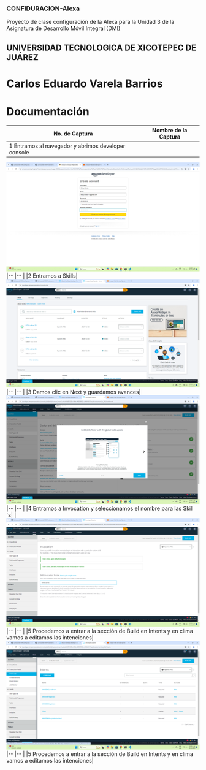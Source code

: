 ### CONFIDURACION-Alexa
Proyecto de clase configuración de la Alexa para la Unidad 3 de la Asignatura de Desarrollo Móvil Integral (DMI) 

## UNIVERSIDAD TECNOLOGICA DE XICOTEPEC DE JUÁREZ
# Carlos Eduardo Varela Barrios

# Documentación
|No. de Captura|Nombre de la Captura | 
|-- |-- |
|1 Entramos al navegador y abrimos developer console|
![alt text](<Captura de pantalla (1).png>)
|-- |-- |
|2 Entramos a Skills|
![alt text](<Captura de pantalla (2).png>)
|-- |-- |
|3 Damos clic en Next y guardamos avances|
![alt text](<Captura de pantalla (3).png>)
|-- |-- |
|4 Entramos a Invocation y seleccionamos el nombre para las Skill´s| |
![alt text](<Captura de pantalla (4).png>)
|-- |-- |
|5 Procedemos a entrar a la sección de Build en Intents y en clima vamos a editamos las intenciones|
![alt text](<Captura de pantalla (5).png>)
|-- |-- |
|5 Procedemos a entrar a la sección de Build en Intents y en clima vamos a editamos las intenciones|
